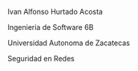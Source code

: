 Ivan Alfonso Hurtado Acosta 

Ingenieria de Software  6B 

Universidad Autonoma de Zacatecas

Seguridad en Redes
